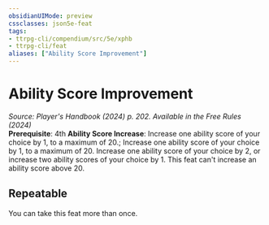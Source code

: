 ```yaml
---
obsidianUIMode: preview
cssclasses: json5e-feat
tags:
- ttrpg-cli/compendium/src/5e/xphb
- ttrpg-cli/feat
aliases: ["Ability Score Improvement"]
---
```

# Ability Score Improvement
*Source: Player's Handbook (2024) p. 202. Available in the Free Rules (2024)*  
**Prerequisite**: 4th
**Ability Score Increase**: Increase one ability score of your choice by 1, to a maximum of 20.; Increase one ability score of your choice by 1, to a maximum of 20.
Increase one ability score of your choice by 2, or increase two ability scores of your choice by 1. This feat can't increase an ability score above 20.

## Repeatable

You can take this feat more than once.
